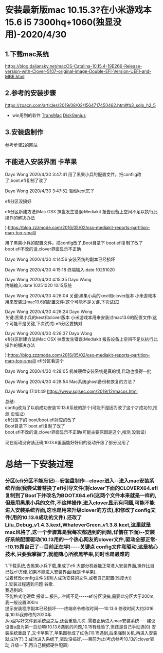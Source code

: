 # 安装最新版mac 10.15.3?在小米游戏本15.6 i5 7300hq+1060(独显没用)-2020/4/30
## 1.下载mac系统
https://blog.daliansky.net/macOS-Catalina-10.15.4-19E266-Release-version-with-Clover-5107-original-image-Double-EFI-Version-UEFI-and-MBR.html

## 2.参考的安装步骤
https://zxacn.com/articles/2019/08/02/1564717450462.html#b3_solo_h2_5
- win用到的软件
[TransMac]()
[DiskGenius]()

## 3.安装盘制作
参考步骤2的网站

## 不能进入安装界面 卡苹果
Dayo Wong 2020/4/30 3:47:41
用了黑果小兵的配置文件。把conflig改了,boot.efi复制了改了

Dayo Wong 2020/4/30 3:47:52
驱动kext忘了

efi分区没搞好

efi分区新建方法(Mac OSX 抹盘发生错误:Mediakit 报告设备上空间不足以执行此操作的解决办法

):https://blog.zzzmode.com/2016/05/02/osx-mediakit-reports-partition-map-too-small/

用了黑果小兵的配置文件。把config改了,Boot目录下 boot.efi复制了改了
boot.efi不改的话,clover界面显示不正确

Dayo Wong 2020/4/30 4:14:56
安装系统的副本已经损坏

Dayo Wong 2020/4/30 4:15:18
终端输入:date 10251020

Dayo Wong 2020/4/30 4:15:35
Dayo Wong  
终端输入:date 10251020
10.15系统

Dayo Wong 2020/4/30 4:26:04
关键:黑果小兵的kext和clover版本 小米游戏本用来安装过mac13.6的配置文件(这个可能不是关键,下次试试)

Dayo Wong 2020/4/30 4:26:24
Dayo Wong  
关键:黑果小兵的kext和clover版本 小米游戏本用来安装过mac13.6的配置文件(这个可能不是关键,下次试试)
efi分区要搞对

Dayo Wong 2020/4/30 4:26:37
Dayo Wong  
efi分区新建方法(Mac OSX 抹盘发生错误:Mediakit 报告设备上空间不足以执行此操作的解决办法

):https://blog.zzzmode.com/2016/05/02/osx-mediakit-reports-partition-map-too-small/
efi分区看这个

Dayo Wong 2020/4/30 4:28:05
机械硬盘安装系统是真的慢,启动也慢得一批

Dayo Wong 2020/4/30 4:28:54
Mac系统ghost备份和恢复的方法？

Dayo Wong  17:01:49
https://www.sqlsec.com/2019/12/macos.html

总结:   
config改为了以前成功安装10.13.6系统的那个(可能不是因为改了这个才成功的,推测,没验证)  
efi分区下的 boot/boot.efi对应的改了  
Boot目录下 boot.efi复制了改了  
boot.efi不改的话,clover界面显示不正确(可能主要原因是这个,推测,没验证)  

现在驱动没安装正确,10.13.6里面能好好用的驱动升级了部分没用了  

# 总结一下安装过程
### 分区(efi分区不能忘记)--安装盘制作--clover进入--进入mac安装系统界面(我尝试着替换了efi引导文件(将clover下面的CLOVERX64.efi复制到了Boot下并改名为BOOTX64.efi(这两个文件本来就是一样的,但是用黑果小兵的文件,不这样操作,进入clover显示有问题,可能不能进入安装系统界面,这也是用来升级clover的方法),和修改了config文件(用的10.13.6成功的文件).还改了Lilu_Debug_v1.4.3.kext,WhateverGreen_v1.3.8.kext,这里就是mac风格了,这一个步骤算是我每次都遇到的问题,详情在下面)--安装好系统配置驱动(10.13用的一个热心网友的clover文件,驱动全部正常--10.15靠自己了--目前正在学)----关键点 config文件和驱动,这是核心技术,只要我掌握了,就能随心所欲黑苹果,同时也是最难的 
1.下载系统,去黑果小兵下载,集成了efi 大部分机器能正常进入安装界面,操作比自己找efi方便,如果不能进入安装界面(我是卡苹果),  
试着修改config文件(找别人成功安装的文件,或者自己配置(难度大))  
2.安装过程遇到问题 谷歌.  
我遇到的:  
不能格式化硬盘 报错:...报告,..空间不足-----efi分区没搞,需要此分区大于200m,我一般设置300m   
提示安装程序副本已经损坏----终端命令修改时间---10.13.6 修改时间大约2016年,10.15我修改的2020年  
从u盘写好文件到系统盘之后,还会重启几次..需要正确进入mac安装系统----建议设置u盘为第一启动项(10.13.6遇到的问题,10.15有经验了,但还是自己手动选的)
安装系统重启了,又卡苹果了,苹果图标成了红色(10.15遇到,后来强制关机,再进入安装就成功了)
3.成功进入系统了,驱动没搞好.---目前为止(考虑参考10.13的clover驱动,升级一下,再自己根据硬件配置)




